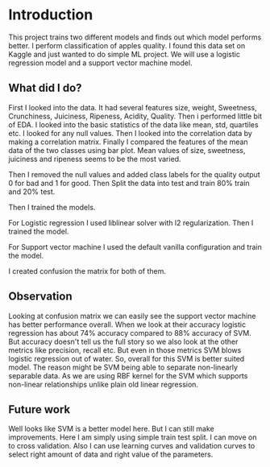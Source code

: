 # Introduction
This project trains two different models and finds out which model performs better. I perform classification of apples quality. I found this data set on Kaggle and just wanted to do simple ML project. We will use a logistic regression model and a support vector machine model.

## What did I do?
First I looked into the data. It had several features size, weight, Sweetness, Crunchiness, Juiciness, Ripeness, Acidity, Quality. Then i performed little bit of EDA. I looked into the basic statistics of the data like mean, std, quartiles etc. I looked for any null values. Then I looked into the correlation data by making a correlation matrix. Finally I compared the features of the mean data of the two classes using bar plot. Mean values of size, sweetness, juiciness and ripeness seems to be the most varied.

Then I removed the null values and added class labels for the quality output 0 for bad and 1 for good. Then Split the data into test and train 80% train and 20% test. 

Then I trained the models.

For Logistic regression I used liblinear solver with l2 regularization. Then I trained the model.

For Support vector machine I used the default vanilla configuration and train the model.

I created confusion the matrix for both of them. 

## Observation 
Looking at confusion matrix we can easily see the support vector machine has better performance overall. When we look at their accuracy logistic regression has about 74% accuracy compared to 88% accuracy of SVM. But accuracy doesn't tell us the full story so we also look at the other metrics like precision, recall etc. But even in those metrics SVM blows logistic regression out of water. So, overall for this SVM is better suited model. The reason might be SVM being able to separate non-linearly separable data. As we are using RBF kernel for the SVM which supports non-linear relationships unlike plain old linear regression.

## Future work 
Well looks like SVM is a better model here. But I can still make improvements. Here I am simply using simple train test split. I can move on to cross validation. Also I can use learning curves and validation curves to select right amount of data and right value of the parameters.
